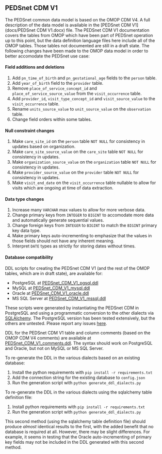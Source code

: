 ## PEDSnet CDM V1

The PEDSnet common data model is based on the OMOP CDM V4. A full description of the data model is available in the [PEDSnet CDM V1](docs/PEDSnet CDM V1.docx) file. The PEDSnet CDM V1 documentation covers the tables from OMOP which have been part of PEDSnet operation up to this point, but the data definition language files here include all of the OMOP tables. Those tables not documented are still in a draft state. The following changes have been made to the OMOP data model in order to better accomodate the PEDSnet use case:

#### Field additions and deletions

1. Add `pn_time_of_birth` and `pn_gestational_age` fields to the `person` table.
2. Add `year_of_birth` field to the `provider` table.
3. Remove `place_of_service_concept_id` and `place_of_service_source_value` from the `visit_occurrence` table.
4. Add `provider_id`, `visit_type_concept_id` and `visit_source_value` to the `visit_occurrence` table.
5. Rename `units_source_value` to `unit_source_value` on the `observation` table.
6. Change field orders within some tables.

#### Null constraint changes

1. Make `care_site_id` on the `person` table `NOT NULL` for consistency in updates based on organization.
2. Make `care_site_source_value` on the `care_site` table `NOT NULL` for consistency in updates.
3. Make `organization_source_value` on the `organization` table `NOT NULL` for consistency in updates.
4. Make `provider_source_value` on the `provider` table `NOT NULL` for consistency in updates.
5. Make `visit_end_date` on the `visit_occurrence` table nullable to allow for visits which are ongoing at time of data extraction.

#### Data type changes

1. Increase many `VARCHAR` max values to allow for more verbose data.
2. Change primary keys from `INTEGER` to `BIGINT` to accomodate more data and automatically generate sequential values.
3. Change foreign keys from `INTEGER` to `BIGINT` to match the `BIGINT` primary key data type.
4. Make primary keys auto-incrementing to emphasize that the values in those fields should not have any inherent meaning.
5. Interpret `DATE` types as strictly for storing dates without times.

#### Database compatibility

DDL scripts for creating the PEDSnet CDM V1 (and the rest of the OMOP tables, which are in draft state), are available for:

- PostgreSQL at [PEDSnet_CDM_V1_pgsql.ddl](PEDSnet_CDM_V1_pgsql.ddl)
- MySQL at [PEDSnet_CDM_V1_mysql.ddl](PEDSnet_CDM_V1_mysql.ddl)
- Oracle at [PEDSnet_CDM_V1_oracle.ddl](PEDSnet_CDM_V1_oracle.ddl)
- MS SQL Server at [PEDSnet_CDM_V1_mssql.ddl](PEDSnet_CDM_V1_mssql.ddl)

These scripts were generated by instantiating the PEDSnet CDM in PostgreSQL and using a programmatic conversion to the other dialects via [SQLAlchemy](http://www.sqlalchemy.org/). The PostgreSQL version has been tested extensively, but the others are untested. Please report any issues [here](https://github.com/PEDSnet/Data_Models/issues).

DDL for the PEDSnet CDM V1 table and column comments (based on the OMOP CDM V4 comments) are available at [PEDSnet_CDM_V1_comments.ddl](PEDSnet_CDM_V1_comments.ddl). The syntax should work on PostgreSQL and Oracle, but not on MySQL or MS SQL Server.

To re-generate the DDL in the various dialects based on an existing database:

1. Install the python requirements with `pip install -r requirements.txt`
2. Add the connection string for the existing database to `config.json`
3. Run the generation script with `python generate_ddl_dialects.py`

To re-generate the DDL in the various dialects using the sqlalchemy table definition file:

1. Install python requirements with `pip install -r requirements.txt`
2. Run the generation script with `python generate_ddl_dialects.py`

This second method (using the sqlalchemy table definition file) should produce *almost* identical results to the first, with the added benefit that no database is required at all. However, there may be slight differences. For example, it seems in testing that the Oracle auto-incrementing of primary key fields may not be included in the DDL generated with this second method.
